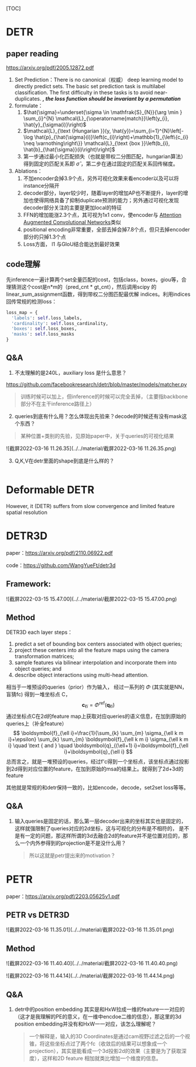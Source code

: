 [TOC]



# DETR

## paper reading

https://arxiv.org/pdf/2005.12872.pdf

1. Set Prediction：There is no canonical（权威） deep learning model to directly predict sets. The basic set prediction task is multilabel classification.  The first difficulty in these tasks is to avoid near-duplicates. ***, the loss function should be invariant by a permutation***
2. formulate：
    1. $\hat{\sigma}=\underset{\sigma \in \mathfrak{S}_{N}}{\arg \min } \sum_{i}^{N} \mathcal{L}_{\operatorname{match}}\left(y_{i}, \hat{y}_{\sigma(i)}\right)$
    2. $\mathcal{L}_{\text {Hungarian }}(y, \hat{y})=\sum_{i=1}^{N}\left[-\log \hat{p}_{\hat{\sigma}(i)}\left(c_{i}\right)+\mathbb{1}_{\left\{c_{i} \neq \varnothing\right\}} \mathcal{L}_{\text {box }}\left(b_{i}, \hat{b}_{\hat{\sigma}}(i)\right)\right]$
    3. 第一步通过最小化匹配损失（也就是带权二分图匹配，hungarian算法）得到固定的匹配关系即 $\hat{\sigma}$ ，第二步在通过固定的匹配关系回传梯度。
3. Ablations：
    1. 不加encoder会掉3.9个点，另外可视化效果来看encoder以及可以将instance分隔开
    2. decoder部分，layer较少时，随着layer的增加AP也不断提升，layer的增加也使得网络具备了抑制duplicate预测的能力；另外通过可视化发现decoder部分关注的主要是更加local的特征
    3. FFN的增加能涨2.3个点，其可视为1x1 conv，使encoder与 [Attention Augmented Convolutional Networks](https://discourse.brainpp.cn/t/topic/11192)类似
    4. positional encoding非常重要，全部去掉会掉7.8个点，但只去掉encoder部分的只掉1.3个点
    5. Loss方面， l1 与GIoU结合能达到最好效果

## code理解

先inference一遍计算两个set全量匹配的cost，包括class，boxes，giou等，合理猜测这个cost是n*m的（pred_cnt * gt_cnt），然后调用scipy 的 linear_sum_assignment函数，得到带权二分图匹配最优解 indices。利用indices回传常规的检测loss：

~~~~python
loss_map = {
  'labels': self.loss_labels,
  'cardinality': self.loss_cardinality,
  'boxes': self.loss_boxes,
  'masks': self.loss_masks
} 
~~~~

## Q&A

1.  不太理解的是240L，auxiliary loss 是什么意思？

https://github.com/facebookresearch/detr/blob/master/models/matcher.py

>   训练时候可以加上，但inference的时候可以完全丢掉，（主要指backbone部分不在主干inference路径上）

2.  queries到底有什么用？怎么体现出先验来？decode的时候还有没有mask这个东西？

>   某种位置+类别的先验，见原始paper中，关于queries的可视化结果

![截屏2022-03-16 11.26.35](../../material/截屏2022-03-16 11.26.35.png)

3.  Q,K,V在detr里面的shape到底是什么样的？

    ~~~~python
    
    ~~~~

    



# Deformable DETR

However, it (DETR) suffers from slow convergence and limited feature spatial resolution





# DETR3D

paper：https://arxiv.org/pdf/2110.06922.pdf

code：https://github.com/WangYueFt/detr3d

## Framework:

![截屏2022-03-15 15.47.00](../../material/截屏2022-03-15 15.47.00.png)



## Method

DETR3D each layer steps： 

1.  predict a set of bounding box centers associated with object queries; 
2.  project these centers into all the feature maps using the camera transformation matrices; 
3.  sample features via bilinear interpolation and incorporate them into object queries; and 
4.  describe object interactions using multi-head attention.



相当于一堆预设的queries（prior）作为输入， 经过一系列的 $\Phi$ (其实就是NN，盲猜fc) 得到一堆坐标点 C，
$$
\boldsymbol{c}_{\ell i}=\Phi^{\mathrm{ref}}\left(\boldsymbol{q}_{\ell i}\right)
$$
通过坐标点C在2d的feature map上获取对应queries的语义信息，在加到原始的queries上（补全feature）
$$
\boldsymbol{f}_{\ell i}=\frac{1}{\sum_{k} \sum_{m} \sigma_{\ell k m i}+\epsilon} \sum_{k} \sum_{m} \boldsymbol{f}_{\ell k m i} \sigma_{\ell k m i} \quad \text { and } \quad \boldsymbol{q}_{(\ell+1) i}=\boldsymbol{f}_{\ell i}+\boldsymbol{q}_{\ell i}
$$
总而言之，就是一堆预设的queries，经过f'c得到一个坐标点，该坐标点通过投影到2d得到对应位置的feature，在加到原始的msa的结果上。就得到了2d+3d的feature

其他就是常规的和detr保持一致的，比如encode，decode，set2set loss等等。



## Q&A

1.  输入queries是固定的话，那么第一层decoder出来的坐标其实也是固定的，这样就强限制了queries对应的2d坐标，这与可视化的分布是不相符的， 是不是有一定的问题，那这样所谓的3d去融合2d的feature并不是位置对应的，那么一个内外参得到的projection是不是没什么用？

    >   所以这就是petr提出来的motivation？



# PETR



paper：https://arxiv.org/pdf/2203.05625v1.pdf

## PETR vs DETR3D

![截屏2022-03-16 11.35.01](../../material/截屏2022-03-16 11.35.01.png)



## Method

![截屏2022-03-16 11.40.40](../../material/截屏2022-03-16 11.40.40.png)



![截屏2022-03-16 11.44.14](../../material/截屏2022-03-16 11.44.14.png)

## Q&A

1.  detr中的position embedding 其实是和HxW拉成一维的feature一一对应的（这才是我理解的PE的意义，在一维中encdoe二维的信息），那这里的3d position embedding并没有和HxW一一对应，该怎么理解呢？

    >   一个解释是，输入的3D Coordinates是通过cam视野过滤之后的一个视锥，将这些坐标点过了两个fc（收敛后的结果可以想象成一个projection），其实是能看成一个3d投影2d的效果（主要是为了获取深度），这样和2D feature 相加就类比增加一个维度的信息。